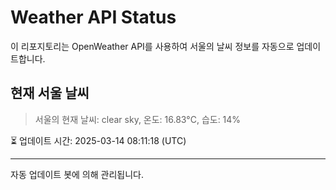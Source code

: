 
# Weather API Status

이 리포지토리는 OpenWeather API를 사용하여 서울의 날씨 정보를 자동으로 업데이트합니다.

## 현재 서울 날씨
> 서울의 현재 날씨: clear sky, 온도: 16.83°C, 습도: 14%

⏳ 업데이트 시간: 2025-03-14 08:11:18 (UTC)

---
자동 업데이트 봇에 의해 관리됩니다.
